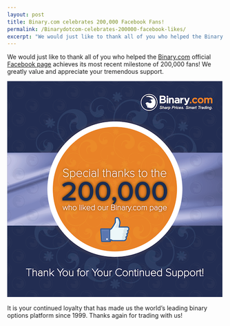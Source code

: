 ```yaml
---
layout: post
title: Binary.com celebrates 200,000 Facebook Fans!   
permalink: /Binarydotcom-celebrates-200000-facebook-likes/   
excerpt: "We would just like to thank all of you who helped the Binary.com home page achieves its most recent milestone of 200,000 Facebook fans! We greatly value and ..."  
---
```



We would just like to thank all of you who helped the [Binary.com](https://www.binary.com/?l=EN&utm_source=blog&utm_medium=social&utm_content=EN&utm_campaign=whatsnew) official [Facebook page](https://www.facebook.com/binarydotcom) achieves its most recent milestone of 200,000 fans! We greatly value and appreciate your tremendous support.  

![](/images/SET-2-FB-2M-LIKES-POST-2.png)

It is your continued loyalty that has made us the world’s leading binary options platform since 1999. Thanks again for trading with us!


